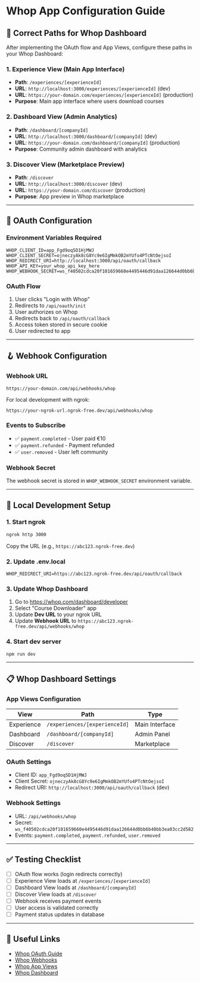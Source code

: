 # Whop App Configuration Guide

## 🎯 Correct Paths for Whop Dashboard

After implementing the OAuth flow and App Views, configure these paths in your Whop Dashboard:

### **1. Experience View (Main App Interface)**
- **Path**: `/experiences/[experienceId]`
- **URL**: `http://localhost:3000/experiences/[experienceId]` (dev)
- **URL**: `https://your-domain.com/experiences/[experienceId]` (production)
- **Purpose**: Main app interface where users download courses

### **2. Dashboard View (Admin Analytics)**
- **Path**: `/dashboard/[companyId]`
- **URL**: `http://localhost:3000/dashboard/[companyId]` (dev)
- **URL**: `https://your-domain.com/dashboard/[companyId]` (production)
- **Purpose**: Community admin dashboard with analytics

### **3. Discover View (Marketplace Preview)**
- **Path**: `/discover`
- **URL**: `http://localhost:3000/discover` (dev)
- **URL**: `https://your-domain.com/discover` (production)
- **Purpose**: App preview in Whop marketplace

---

## 🔐 OAuth Configuration

### **Environment Variables Required**
```env
WHOP_CLIENT_ID=app_Fgd9oq5D1HjMWJ
WHOP_CLIENT_SECRET=ojneczyAk8cG8Yc9e6IgMmkOB2mYUfo4PTcNtOejsoI
WHOP_REDIRECT_URI=http://localhost:3000/api/oauth/callback
WHOP_API_KEY=your_whop_api_key_here
WHOP_WEBHOOK_SECRET=ws_f40502cdca20f101659660e4495446d91daa126644d0bb6b40bb3ea03cc2d582
```

### **OAuth Flow**
1. User clicks "Login with Whop"
2. Redirects to `/api/oauth/init`
3. User authorizes on Whop
4. Redirects back to `/api/oauth/callback`
5. Access token stored in secure cookie
6. User redirected to app

---

## 🪝 Webhook Configuration

### **Webhook URL**
```
https://your-domain.com/api/webhooks/whop
```

For local development with ngrok:
```
https://your-ngrok-url.ngrok-free.dev/api/webhooks/whop
```

### **Events to Subscribe**
- ✅ `payment.completed` - User paid €10
- ✅ `payment.refunded` - Payment refunded
- ✅ `user.removed` - User left community

### **Webhook Secret**
The webhook secret is stored in `WHOP_WEBHOOK_SECRET` environment variable.

---

## 🚀 Local Development Setup

### **1. Start ngrok**
```bash
ngrok http 3000
```
Copy the URL (e.g., `https://abc123.ngrok-free.dev`)

### **2. Update .env.local**
```env
WHOP_REDIRECT_URI=https://abc123.ngrok-free.dev/api/oauth/callback
```

### **3. Update Whop Dashboard**
1. Go to https://whop.com/dashboard/developer
2. Select "Course Downloader" app
3. Update **Dev URL** to your ngrok URL
4. Update **Webhook URL** to `https://abc123.ngrok-free.dev/api/webhooks/whop`

### **4. Start dev server**
```bash
npm run dev
```

---

## 📋 Whop Dashboard Settings

### **App Views Configuration**
| View | Path | Type |
|------|------|------|
| Experience | `/experiences/[experienceId]` | Main Interface |
| Dashboard | `/dashboard/[companyId]` | Admin Panel |
| Discover | `/discover` | Marketplace |

### **OAuth Settings**
- Client ID: `app_Fgd9oq5D1HjMWJ`
- Client Secret: `ojneczyAk8cG8Yc9e6IgMmkOB2mYUfo4PTcNtOejsoI`
- Redirect URI: `http://localhost:3000/api/oauth/callback` (dev)

### **Webhook Settings**
- URL: `/api/webhooks/whop`
- Secret: `ws_f40502cdca20f101659660e4495446d91daa126644d0bb6b40bb3ea03cc2d582`
- Events: `payment.completed`, `payment.refunded`, `user.removed`

---

## ✅ Testing Checklist

- [ ] OAuth flow works (login redirects correctly)
- [ ] Experience View loads at `/experiences/[experienceId]`
- [ ] Dashboard View loads at `/dashboard/[companyId]`
- [ ] Discover View loads at `/discover`
- [ ] Webhook receives payment events
- [ ] User access is validated correctly
- [ ] Payment status updates in database

---

## 🔗 Useful Links

- [Whop OAuth Guide](https://docs.whop.com/apps/features/oauth-guide)
- [Whop Webhooks](https://docs.whop.com/apps/features/webhooks)
- [Whop App Views](https://docs.whop.com/apps/app-views/experience-view)
- [Whop Dashboard](https://whop.com/dashboard/developer)

